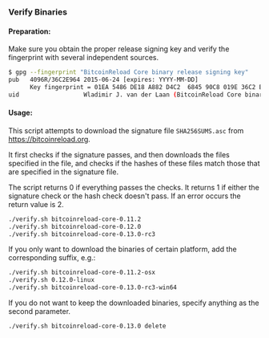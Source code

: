 ### Verify Binaries

#### Preparation:

Make sure you obtain the proper release signing key and verify the fingerprint with several independent sources.

```sh
$ gpg --fingerprint "BitcoinReload Core binary release signing key"
pub   4096R/36C2E964 2015-06-24 [expires: YYYY-MM-DD]
      Key fingerprint = 01EA 5486 DE18 A882 D4C2  6845 90C8 019E 36C2 E964
uid                  Wladimir J. van der Laan (BitcoinReload Core binary release signing key) <laanwj@gmail.com>
```

#### Usage:

This script attempts to download the signature file `SHA256SUMS.asc` from https://bitcoinreload.org.

It first checks if the signature passes, and then downloads the files specified in the file, and checks if the hashes of these files match those that are specified in the signature file.

The script returns 0 if everything passes the checks. It returns 1 if either the signature check or the hash check doesn't pass. If an error occurs the return value is 2.


```sh
./verify.sh bitcoinreload-core-0.11.2
./verify.sh bitcoinreload-core-0.12.0
./verify.sh bitcoinreload-core-0.13.0-rc3
```

If you only want to download the binaries of certain platform, add the corresponding suffix, e.g.:

```sh
./verify.sh bitcoinreload-core-0.11.2-osx
./verify.sh 0.12.0-linux
./verify.sh bitcoinreload-core-0.13.0-rc3-win64
```

If you do not want to keep the downloaded binaries, specify anything as the second parameter.

```sh
./verify.sh bitcoinreload-core-0.13.0 delete
```
